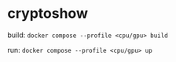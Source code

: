 # cryptoshow

build: `docker compose --profile <cpu/gpu> build`

run: `docker compose --profile <cpu/gpu> up`
